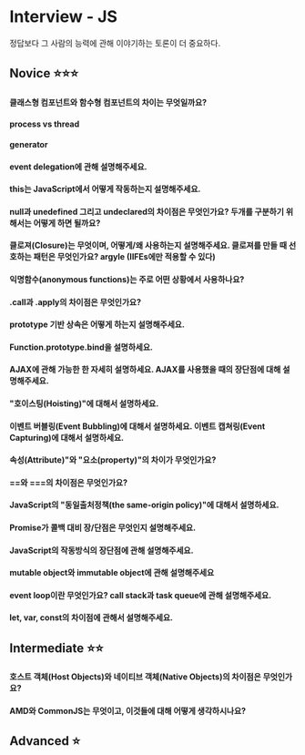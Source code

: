 # Interview - JS

정답보다 그 사람의 능력에 관해 이야기하는 토론이 더 중요하다.

## Novice ⭐️⭐️⭐️

#### 클래스형 컴포넌트와 함수형 컴포넌트의 차이는 무엇일까요?

#### process vs thread

#### generator

#### event delegation에 관해 설명해주세요.

#### this는 JavaScript에서 어떻게 작동하는지 설명해주세요.

#### null과 unedefined 그리고 undeclared의 차이점은 무엇인가요? 두개를 구분하기 위해서는 어떻게 하면 될까요?

#### 클로져(Closure)는 무엇이며, 어떻게/왜 사용하는지 설명해주세요. 클로져를 만들 때 선호하는 패턴은 무엇인가요? argyle (IIFEs에만 적용할 수 있다)

#### 익명함수(anonymous functions)는 주로 어떤 상황에서 사용하나요?

#### .call과 .apply의 차이점은 무엇인가요?

#### prototype 기반 상속은 어떻게 하는지 설명해주세요.

#### Function.prototype.bind을 설명하세요.

#### AJAX에 관해 가능한 한 자세히 설명하세요. AJAX를 사용했을 때의 장단점에 대해 설명해주세요.

#### "호이스팅(Hoisting)"에 대해서 설명하세요.

#### 이벤트 버블링(Event Bubbling)에 대해서 설명하세요. 이벤트 캡쳐링(Event Capturing)에 대해서 설명하세요.

#### 속성(Attribute)"와 "요소(property)"의 차이가 무엇인가요?

#### ==와 ===의 차이점은 무엇인가요?

#### JavaScript의 "동일출처정책(the same-origin policy)"에 대해서 설명하세요.

#### Promise가 콜백 대비 장/단점은 무엇인지 설명해주세요.

#### JavaScript의 작동방식의 장단점에 관해 설명해주세요.

#### mutable object와 immutable object에 관해 설명해주세요

#### event loop이란 무엇인가요? call stack과 task queue에 관해 설명해주세요.

#### let, var, const의 차이점에 관해서 설명해주세요.

## Intermediate ⭐️⭐️

#### 호스트 객체(Host Objects)와 네이티브 객체(Native Objects)의 차이점은 무엇인가요?

#### AMD와 CommonJS는 무엇이고, 이것들에 대해 어떻게 생각하시나요?

## Advanced ⭐️
